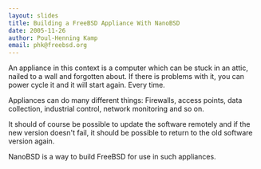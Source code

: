 ```yaml
---
layout: slides
title: Building a FreeBSD Appliance With NanoBSD
date: 2005-11-26
author: Poul-Henning Kamp
email: phk@freebsd.org
---
```

An appliance in this context is a computer which can be stuck in
an attic, nailed to a wall and forgotten about.  If there is problems
with it, you can power cycle it and it will start again.  Every
time.

Appliances can do many different things:  Firewalls, access points,
data collection, industrial control, network monitoring and so on.

It should of course be possible to update the software remotely and
if the new version doesn't fail, it should be possible to return
to the old software version again.

NanoBSD is a way to build FreeBSD for use in such appliances.

